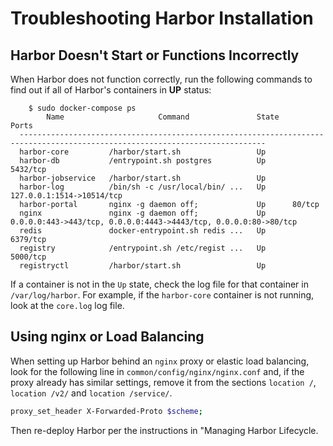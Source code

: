 # Troubleshooting Harbor Installation

## Harbor Doesn't Start or Functions Incorrectly

When Harbor does not function correctly, run the following commands to find out if all of Harbor's containers in **UP** status:
```
    $ sudo docker-compose ps
        Name                     Command               State                    Ports
  -----------------------------------------------------------------------------------------------------------------------------
  harbor-core         /harbor/start.sh                 Up
  harbor-db           /entrypoint.sh postgres          Up      5432/tcp
  harbor-jobservice   /harbor/start.sh                 Up
  harbor-log          /bin/sh -c /usr/local/bin/ ...   Up      127.0.0.1:1514->10514/tcp
  harbor-portal       nginx -g daemon off;             Up      80/tcp
  nginx               nginx -g daemon off;             Up      0.0.0.0:443->443/tcp, 0.0.0.0:4443->4443/tcp, 0.0.0.0:80->80/tcp
  redis               docker-entrypoint.sh redis ...   Up      6379/tcp
  registry            /entrypoint.sh /etc/regist ...   Up      5000/tcp
  registryctl         /harbor/start.sh                 Up
```

If a container is not in the `Up` state, check the log file for that container in `/var/log/harbor`. For example, if the `harbor-core` container is not running, look at the `core.log` log file.

## Using nginx or Load Balancing

When setting up Harbor behind an `nginx` proxy or elastic load balancing, look for the following line in `common/config/nginx/nginx.conf` and, if the proxy already has similar settings, remove it from the sections `location /`, `location /v2/` and `location /service/`.

``` sh
proxy_set_header X-Forwarded-Proto $scheme;
```

Then re-deploy Harbor per the instructions in "Managing Harbor Lifecycle.